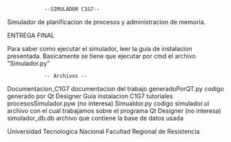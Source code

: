 				--SIMULADOR C1G7--

Simulador de planificacion de procesos y administracion de memoria.

ENTREGA FINAL

Para saber como ejecutar el simulador, leer la guia de instalacion presentada.
Basicamente se tiene que ejecutar por cmd el archivo "Simulador.py"

				-- Archivos -- 

Documentacion_C1G7	documentacion del trabajo
generadoPorQT.py 	codigo generado por Qt Designer
Guia instalacion C1G7	tutoriales
procesosSimulador.pyw	(no interesa)
Simualdor.py		codigo
simulador.ui 		archivo con el cual trabajamos sobre el programa Qt Designer (no interesa)
simulador_db.db 	archivo que contiene la base de datos usada

Universidad Tecnologica Nacional
Facultad Regional de Resistencia
